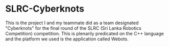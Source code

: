 # SLRC-Cyberknots
This is the project I and my teammate did as a team designated "Cyberknots" for the final round of the SLRC (Sri Lanka Robotics Competition) competition. This is plenarily predicated on the C++ language and the platform we used is the application called Webots.
